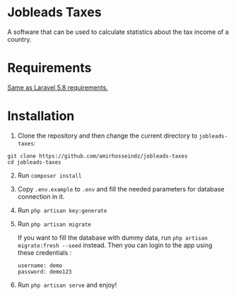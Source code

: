 # Jobleads Taxes
A software that can be used to calculate statistics about the tax income of a country.

# Requirements
[Same as Laravel 5.8 requirements.](https://laravel.com/docs/5.8#installation)

# Installation
1. Clone the repository and then change the current directory to `jobleads-taxes`:
```
git clone https://github.com/amirhosseindz/jobleads-taxes
cd jobleads-taxes
```
2. Run `composer install`
3. Copy `.env.example` to `.env` and fill the needed parameters for database connection in it.
4. Run `php artisan key:generate`
5. Run `php artisan migrate`

   If you want to fill the database with dummy data, run `php artisan migrate:fresh --seed` instead. Then you can login to the app using these credentials :
   ```
   username: demo
   password: demo123
   ```
6. Run `php artisan serve` and enjoy!
